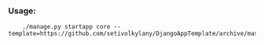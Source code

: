 
### Usage: ###
```
    ./manage.py startapp core --template=https://github.com/setivolkylany/DjangoAppTemplate/archive/master.zip
```
